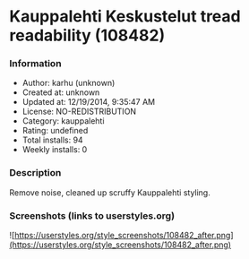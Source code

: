 # Kauppalehti Keskustelut tread readability (108482)

### Information
- Author: karhu (unknown)
- Created at: unknown
- Updated at: 12/19/2014, 9:35:47 AM
- License: NO-REDISTRIBUTION
- Category: kauppalehti
- Rating: undefined
- Total installs: 94
- Weekly installs: 0


### Description
Remove noise, cleaned up scruffy Kauppalehti styling.


### Screenshots (links to userstyles.org)
![https://userstyles.org/style_screenshots/108482_after.png](https://userstyles.org/style_screenshots/108482_after.png)


